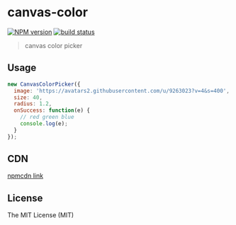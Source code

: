 # canvas-color

[![NPM version][npm-image]][npm-url]
[![build status][travis-image]][travis-url]

[npm-image]: https://img.shields.io/npm/v/canvas-color.svg?style=flat-square
[npm-url]: https://npmjs.org/package/canvas-color
[travis-image]: https://img.shields.io/travis/xudafeng/canvas-color.svg?style=flat-square
[travis-url]: https://travis-ci.org/xudafeng/canvas-color

> canvas color picker

## Usage

``` javascript
new CanvasColorPicker({
  image: 'https://avatars2.githubusercontent.com/u/9263023?v=4&s=400',
  size: 40,
  radius: 1.2,
  onSuccess: function(e) {
    // red green blue
    console.log(e);
  }
});
```

## CDN

[npmcdn link](//npmcdn.com/canvas-color@latest/picker.js)

## License

The MIT License (MIT)
